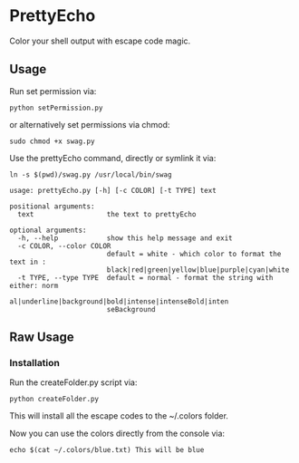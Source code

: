 # PrettyEcho

Color your shell output with escape code magic.

## Usage

Run set permission via: 

`python setPermission.py`

or alternatively set permissions via chmod:

`sudo chmod +x swag.py`

Use the prettyEcho command, directly or symlink it via:

`ln -s $(pwd)/swag.py /usr/local/bin/swag`

```
usage: prettyEcho.py [-h] [-c COLOR] [-t TYPE] text

positional arguments:
  text                  the text to prettyEcho

optional arguments:
  -h, --help            show this help message and exit
  -c COLOR, --color COLOR
                        default = white - which color to format the text in :
                        black|red|green|yellow|blue|purple|cyan|white
  -t TYPE, --type TYPE  default = normal - format the string with either: norm
                        al|underline|background|bold|intense|intenseBold|inten
                        seBackground
```

## Raw Usage

### Installation
Run the createFolder.py script via:

`python createFolder.py`

This will install all the escape codes to the ~/.colors folder.

Now you can use the colors directly from the console via:

`echo $(cat ~/.colors/blue.txt) This will be blue`
